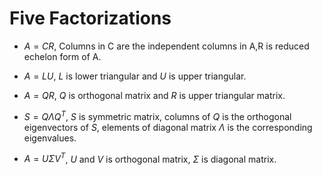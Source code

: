 # Five Factorizations
- $A=CR$, Columns in C are the independent columns in A,R is reduced echelon form of A.

- $A=LU$, $L$ is lower triangular and $U$ is upper triangular.
- $A=QR$, $Q$ is orthogonal matrix and $R$ is upper triangular matrix.
- $S=Q\Lambda Q^T$, $S$ is symmetric matrix, columns of $Q$ is the orthogonal eigenvectors of $S$, elements of diagonal matrix $\Lambda$ is the corresponding eigenvalues.
- $A=U\Sigma V^T$, $U$ and $V$ is orthogonal matrix,  $\Sigma$ is diagonal matrix.
## 